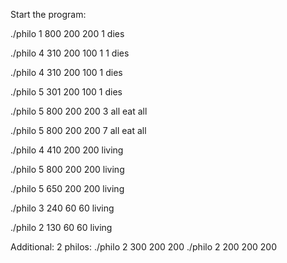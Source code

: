 Start the program:

./philo 1 800 200 200
1 dies

./philo 4 310 200 100 1
1 dies

./philo 4 310 200 100
1 dies

./philo 5 301 200 100
1 dies

./philo 5 800 200 200 3
all eat all

./philo 5 800 200 200 7
all eat all

./philo 4 410 200 200
living

./philo 5 800 200 200
living

./philo 5 650 200 200
living

./philo 3 240 60 60
living

./philo 2 130 60 60
living

Additional: 2 philos:
./philo 2 300 200 200
./philo 2 200 200 200
